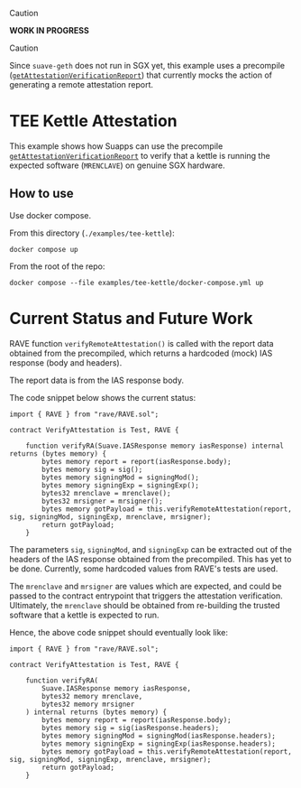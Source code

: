 > [!CAUTION]
> **WORK IN PROGRESS**

> [!CAUTION]
> Since `suave-geth` does not run in SGX yet, this example uses a precompile
> ([`getAttestationVerificationReport`][getAttestationVerificationReport]) that
> currently mocks the action of generating a remote attestation report.

# TEE Kettle Attestation
This example shows how Suapps can use the precompile
[`getAttestationVerificationReport`][getAttestationVerificationReport] to verify that a
kettle is running the expected software (`MRENCLAVE`) on genuine SGX hardware.

## How to use
Use docker compose.

From this directory (`./examples/tee-kettle`):

```shell
docker compose up
```

From the root of the repo:

```shell
docker compose --file examples/tee-kettle/docker-compose.yml up
```

# Current Status and Future Work
RAVE function `verifyRemoteAttestation()` is called with the report data obtained from
the precompiled, which returns a hardcoded (mock) IAS response (body and headers).

The report data is from the IAS response body.

The code snippet below shows the current status:

```solidity
import { RAVE } from "rave/RAVE.sol";

contract VerifyAttestation is Test, RAVE {

    function verifyRA(Suave.IASResponse memory iasResponse) internal returns (bytes memory) {
        bytes memory report = report(iasResponse.body);
        bytes memory sig = sig();
        bytes memory signingMod = signingMod();
        bytes memory signingExp = signingExp();
        bytes32 mrenclave = mrenclave();
        bytes32 mrsigner = mrsigner();
        bytes memory gotPayload = this.verifyRemoteAttestation(report, sig, signingMod, signingExp, mrenclave, mrsigner);
        return gotPayload;
    }
```

The parameters `sig`, `signingMod`, and `signingExp` can be extracted out of the headers
of the IAS response obtained from the precompiled. This has yet to be done. Currently,
some hardcoded values from RAVE's tests are used.

The `mrenclave` and `mrsigner` are values which are expected, and could be passed to the
contract entrypoint that triggers the attestation verification. Ultimately, the
`mrenclave` should be obtained from re-building the trusted software that a kettle is
expected to run.

Hence, the above code snippet should eventually look like:

```solidity
import { RAVE } from "rave/RAVE.sol";

contract VerifyAttestation is Test, RAVE {

    function verifyRA(
        Suave.IASResponse memory iasResponse,
        bytes32 memory mrenclave,
        bytes32 memory mrsigner
    ) internal returns (bytes memory) {
        bytes memory report = report(iasResponse.body);
        bytes memory sig = sig(iasResponse.headers);
        bytes memory signingMod = signingMod(iasResponse.headers);
        bytes memory signingExp = signingExp(iasResponse.headers);
        bytes memory gotPayload = this.verifyRemoteAttestation(report, sig, signingMod, signingExp, mrenclave, mrsigner);
        return gotPayload;
    }
```



[getAttestationVerificationReport]: https://github.com/sbellem/suave-geth/blob/da5f949f7e5317c9b71666ec206a5ff8beae9e6c/core/vm/contracts_suave.go#L190
